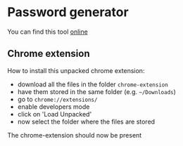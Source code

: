 # Password generator

You can find this tool
[online](https://lent.ink/projects/pwd/)

## Chrome extension

How to install this unpacked chrome extension:
+ download all the files in the folder `chrome-extension`
+ have them stored in the same folder (e.g. `~/Downloads`)
+ go to `chrome://extensions/`
+ enable developers mode
+ click on 'Load Unpacked'
+ now select the folder where the files are stored

The chrome-extension should now be present

